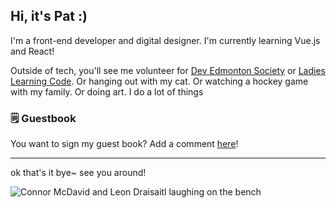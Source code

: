 ## Hi, it's Pat :)

I'm a front-end developer and digital designer. I'm currently learning Vue.js and React!

Outside of tech, you'll see me volunteer for [Dev Edmonton Society](devedmonton.com) or [Ladies Learning Code](https://www.canadalearningcode.ca/). Or hanging out with my cat. Or watching a hockey game with my family. Or doing art. I do a lot of things

### 🗒 Guestbook

You want to sign my guest book? Add a comment [here](https://github.com/pborlongan/pborlongan/issues/4)!

<!--START:guestbook-->
<!--END:guestbook-->

---

ok that's it bye~ see you around!

![Connor McDavid and Leon Draisaitl laughing on the bench](https://media2.giphy.com/media/v1.Y2lkPTc5MGI3NjExM293dnd6d3FpcDlkOHR2aGo5czZhYzhmcmVjOXF0d2J2bmk2bjF5MiZlcD12MV9pbnRlcm5hbF9naWZfYnlfaWQmY3Q9Zw/IeXo2JGArJW0AEuNMy/giphy.gif)
